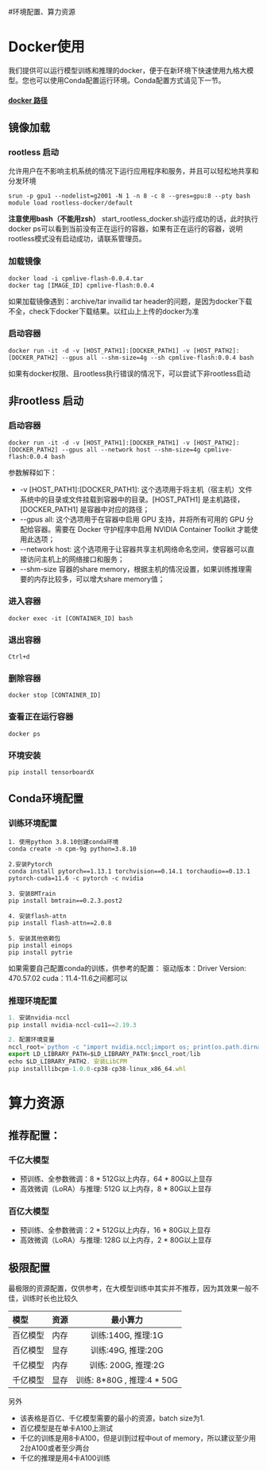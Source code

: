 #环境配置、算力资源

         
# Docker使用
我们提供可以运行模型训练和推理的docker，便于在新环境下快速使用九格大模型。您也可以使用Conda配置运行环境。Conda配置方式请见下一节。
#### [docker 路径](https://qy-obs-6d58.obs.cn-north-4.myhuaweicloud.com/cpmlive-flash-0.0.4.tar)
## 镜像加载
### rootless 启动
允许用户在不影响主机系统的情况下运行应用程序和服务，并且可以轻松地共享和分发环境
```shell
srun -p gpu1 --nodelist=g2001 -N 1 -n 8 -c 8 --gres=gpu:8 --pty bash
module load rootless-docker/default 
```

**注意使用bash（不能用zsh）**
start_rootless_docker.sh运行成功的话，此时执行docker ps可以看到当前没有正在运行的容器，如果有正在运行的容器，说明rootless模式没有启动成功，请联系管理员。

### 加载镜像
```shell
docker load -i cpmlive-flash-0.0.4.tar
docker tag [IMAGE_ID] cpmlive-flash:0.0.4
```

如果加载镜像遇到：archive/tar invailid tar header的问题，是因为docker下载不全，check下docker下载结果。以红山上上传的docker为准

### 启动容器
```
docker run -it -d -v [HOST_PATH1]:[DOCKER_PATH1] -v [HOST_PATH2]:[DOCKER_PATH2] --gpus all --shm-size=4g --sh cpmlive-flash:0.0.4 bash
```
如果有docker权限、且rootless执行错误的情况下，可以尝试下非rootless启动

## 非rootless 启动
### 启动容器
```
docker run -it -d -v [HOST_PATH1]:[DOCKER_PATH1] -v [HOST_PATH2]:[DOCKER_PATH2] --gpus all --network host --shm-size=4g cpmlive-flash:0.0.4 bash
```

参数解释如下：
- -v [HOST_PATH1]:[DOCKER_PATH1]: 这个选项用于将主机（宿主机）文件系统中的目录或文件挂载到容器中的目录。[HOST_PATH1] 是主机路径，[DOCKER_PATH1] 是容器中对应的路径；
- --gpus all: 这个选项用于在容器中启用 GPU 支持，并将所有可用的 GPU 分配给容器。需要在 Docker 守护程序中启用 NVIDIA Container Toolkit 才能使用此选项；
- --network host: 这个选项用于让容器共享主机网络命名空间，使容器可以直接访问主机上的网络接口和服务；
- --shm-size 容器的share memory，根据主机的情况设置，如果训练推理需要的内存比较多，可以增大share memory值；
### 进入容器
```shell
docker exec -it [CONTAINER_ID] bash
```
### 退出容器
```shell
Ctrl+d
```
### 删除容器
```shell
docker stop [CONTAINER_ID]
```
### 查看正在运行容器
```shell
docker ps
```
### 环境安装
```shell
pip install tensorboardX
```

## Conda环境配置
### 训练环境配置
```shell
1. 使用python 3.8.10创建conda环境
conda create -n cpm-9g python=3.8.10 

2.安装Pytorch
conda install pytorch==1.13.1 torchvision==0.14.1 torchaudio==0.13.1 pytorch-cuda=11.6 -c pytorch -c nvidia  

3. 安装BMTrain
pip install bmtrain==0.2.3.post2  

4. 安装flash-attn
pip install flash-attn==2.0.8  

5. 安装其他依赖包
pip install einops
pip install pytrie
```

如果需要自己配置conda的训练，供参考的配置：
驱动版本：Driver Version: 470.57.02
cuda：11.4-11.6之间都可以

### 推理环境配置
```js
1. 安装nvidia-nccl
pip install nvidia-nccl-cu11==2.19.3   

2. 配置环境变量
nccl_root=`python -c "import nvidia.nccl;import os; print(os.path.dirname(nvidia.nccl.__file__))"`
export LD_LIBRARY_PATH=$LD_LIBRARY_PATH:$nccl_root/lib
echo $LD_LIBRARY_PATH2. 安装LibCPM
pip installlibcpm-1.0.0-cp38-cp38-linux_x86_64.whl
```

# 算力资源
## 推荐配置：
### 千亿大模型
   - 预训练、全参数微调：8 * 512G以上内存，64 * 80G以上显存
   - 高效微调（LoRA）与推理: 512G 以上内存，8 * 80G以上显存

### 百亿大模型
   - 预训练、全参数微调：2 * 512G以上内存，16 * 80G以上显存
   - 高效微调（LoRA）与推理: 128G 以上内存，2 * 80G以上显存

## 极限配置
最极限的资源配置，仅供参考，在大模型训练中其实并不推荐，因为其效果一般不佳，训练时长也比较久

| 模型        | 资源   |  最小算力  | 
| :--------  | :-----  | :----:  |
| 百亿模型 |内存 |训练:140G, 推理:1G|
| 百亿模型 |显存 |训练:49G, 推理:20G|
| 千亿模型 |内存 |训练: 200G, 推理:2G|
| 千亿模型 |显存 |训练: 8*80G , 推理:4 * 50G|

另外
- 该表格是百亿、千亿模型需要的最小的资源，batch size为1.
- 百亿模型是在单卡A100上测试
- 千亿的训练是用8卡A100，但是训到过程中out of memory，所以建议至少用2台A100或者至少两台
- 千亿的推理是用4卡A100训练
